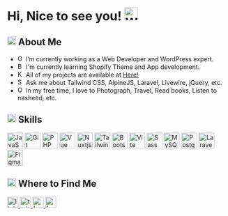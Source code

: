 
# Hi, Nice to see you! <img src="https://raw.githubusercontent.com/Tarikul-Islam-Anik/Telegram-Animated-Emojis/main/People/Waving%20Hand.webp" alt="Waving Hand" width="30" height="30" />

<!--
<img height="75" src="https://media.giphy.com/media/Epq61rij3G82cHoqEU/giphy.gif"  /> <br>
### Full-stack Developer from 🇧🇩
-->

## <img src="https://raw.githubusercontent.com/Tarikul-Islam-Anik/Telegram-Animated-Emojis/main/People/Man%20Technologist.webp" alt="Man Technologist" width="20" height="20" />  About Me

  - <img src="https://raw.githubusercontent.com/Tarikul-Islam-Anik/Telegram-Animated-Emojis/main/Objects/Gem%20Stone.webp" alt="Gem Stone" width="15" height="15" /> I’m currently working as a Web Developer and WordPress expert.
  - <img src="https://raw.githubusercontent.com/Tarikul-Islam-Anik/Telegram-Animated-Emojis/main/Objects/Books.webp" alt="Books" width="15" height="15" /> I'm currently learning Shopify Theme and App development.
  - <img src="https://raw.githubusercontent.com/Tarikul-Islam-Anik/Telegram-Animated-Emojis/main/Objects/Keyboard.webp" alt="Keyboard" width="15" height="15" /> All of my projects are available at [Here!](https://github.com/muhsinazmal9?tab=repositories)
  - <img src="https://raw.githubusercontent.com/Tarikul-Islam-Anik/Telegram-Animated-Emojis/main/Symbols/Speech%20Balloon.webp" alt="Speech Balloon" width="15" height="15" /> Ask me about Tailwind CSS, AlpineJS, Laravel, Livewire, jQuery, etc.
  - <img src="https://raw.githubusercontent.com/Tarikul-Islam-Anik/Telegram-Animated-Emojis/main/Objects/Open%20Book.webp" alt="Open Book" width="15" height="15" /> In my free time, I love to Photograph, Travel, Read books, Listen to nasheed, etc.



## <img src="https://raw.githubusercontent.com/Tarikul-Islam-Anik/Telegram-Animated-Emojis/main/Animals%20and%20Nature/High%20Voltage.webp" alt="High Voltage" width="20" height="20" /> Skills

<p align="left">
  <a href="https://developer.mozilla.org/en-US/docs/Web/JavaScript" target="_blank" rel="noreferrer"><img src="https://raw.githubusercontent.com/danielcranney/readme-generator/main/public/icons/skills/javascript-colored.svg" width="36" height="36" alt="JavaScript" /></a>
  <a href="https://git-scm.com/" target="_blank" rel="noreferrer"><img src="https://raw.githubusercontent.com/danielcranney/readme-generator/main/public/icons/skills/git-colored.svg" width="36" height="36" alt="Git" /></a>
  <a href="https://www.php.net/" target="_blank" rel="noreferrer"><img src="https://raw.githubusercontent.com/danielcranney/readme-generator/main/public/icons/skills/php-colored.svg" width="36" height="36" alt="PHP" /></a>
  <a href="https://vuejs.org/" target="_blank" rel="noreferrer"><img src="https://raw.githubusercontent.com/danielcranney/readme-generator/main/public/icons/skills/vuejs-colored.svg" width="36" height="36" alt="Vue" /></a>
  <a href="https://nuxtjs.org/" target="_blank" rel="noreferrer"><img src="https://raw.githubusercontent.com/danielcranney/readme-generator/main/public/icons/skills/nuxtjs-colored.svg" width="36" height="36" alt="Nuxtjs" /></a>
  <a href="https://tailwindcss.com/" target="_blank" rel="noreferrer"><img src="https://raw.githubusercontent.com/danielcranney/readme-generator/main/public/icons/skills/tailwindcss-colored.svg" width="36" height="36" alt="TailwindCSS" /></a>
  <a href="https://getbootstrap.com/" target="_blank" rel="noreferrer"><img src="https://raw.githubusercontent.com/danielcranney/readme-generator/main/public/icons/skills/bootstrap-colored.svg" width="36" height="36" alt="Bootstrap" /></a>
  <a href="https://vitejs.dev/" target="_blank" rel="noreferrer"><img src="https://raw.githubusercontent.com/danielcranney/readme-generator/main/public/icons/skills/vite-colored.svg" width="36" height="36" alt="Vite" /></a>
  <a href="https://sass-lang.com/" target="_blank" rel="noreferrer"><img src="https://raw.githubusercontent.com/danielcranney/readme-generator/main/public/icons/skills/sass-colored.svg" width="36" height="36" alt="Sass" /></a>
  <a href="https://www.mysql.com/" target="_blank" rel="noreferrer"><img src="https://raw.githubusercontent.com/danielcranney/readme-generator/main/public/icons/skills/mysql-colored.svg" width="36" height="36" alt="MySQL" /></a>
  <a href="https://www.postgresql.org/" target="_blank" rel="noreferrer"><img src="https://raw.githubusercontent.com/danielcranney/readme-generator/main/public/icons/skills/postgresql-colored.svg" width="36" height="36" alt="PostgreSQL" /></a>
  <a href="https://laravel.com/" target="_blank" rel="noreferrer"><img src="https://raw.githubusercontent.com/danielcranney/readme-generator/main/public/icons/skills/laravel-colored.svg" width="36" height="36" alt="Laravel" /></a>
  <a href="https://www.figma.com/" target="_blank" rel="noreferrer"><img src="https://raw.githubusercontent.com/danielcranney/readme-generator/main/public/icons/skills/figma-colored.svg" width="36" height="36" alt="Figma" /></a>
</p>


## <img src="https://raw.githubusercontent.com/Tarikul-Islam-Anik/Telegram-Animated-Emojis/main/Smileys/Ghost.webp" alt="Ghost" width="20" height="20" /> Where to Find Me

<a href="https://www.linkedin.com/in/muhsinazmal9/" target="_blank">
  <img src="https://img.shields.io/static/v1?message=LinkedIn&logo=linkedin&label=&color=0077B5&logoColor=white&labelColor=&style=for-the-badge" height="25" alt="linkedin logo"  />
</a>
<a href="https://www.twitter.com/muhsinazmal9" target="_blank">
  <img src="https://img.shields.io/static/v1?message=Twitter&logo=twitter&label=&color=1DA1F2&logoColor=white&labelColor=&style=for-the-badge" height="25" alt="twitter logo"  />
</a>
<a href="https://www.instagram.net/muhsinazmal9" target="_blank">
  <img src="https://img.shields.io/static/v1?message=Instagram&logo=instagram&label=&color=1769ff&logoColor=white&labelColor=&style=for-the-badge" height="25" alt="behance logo"  />
</a>
<a href="https://www.facebook.com/muhammadmuhainazmal" target="_blank">
  <img src="https://img.shields.io/static/v1?message=Facebook&logo=facebook&label=&color=1877F2&logoColor=white&labelColor=&style=for-the-badge" height="25" alt="facebook logo"  />
</a>
